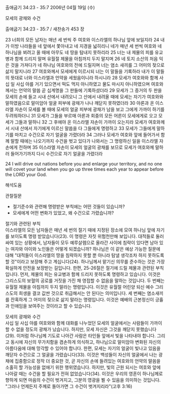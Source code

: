 출애굽기 34:23 - 35:7 
2006년 04월 19일 (수)

모세의 광채와 수건



출애굽기 34:23 - 35:7 / 새찬송가 453 장


23 너희의 모든 남자는 매년 세 번씩 주 여호와 이스라엘의 하나님 앞에 보일지라 24 내가 이방 나라들을 네 앞에서 쫓아내고 네 지경을 넓히리니 네가 매년 세 번씩 여호와 네 하나님을 뵈려고 올 때에 아무도 네 땅을 탐내지 못하리라 25 너는 내 제물의 피를 유교병과 함께 드리지 말며 유월절 제물을 아침까지 두지 말지며 26 네 토지 소산의 처음 익은 것을 가져다가 네 하나님 여호와의 전에 드릴지며 너는 염소 새끼를 그 어미의 젖으로 삶지 말지니라 27 여호와께서 모세에게 이르시되 너는 이 말들을 기록하라 내가 이 말들의 뜻대로 너와 이스라엘과 언약을 세웠음이니라 하시니라 28 모세가 여호와와 함께 사십 일 사십 야를 거기 있으면서 떡도 먹지 아니하였고 물도 마시지 아니하였으며 여호와께서는 언약의 말씀 곧 십계명을 그 판들에 기록하셨더라 29 모세가 그 증거의 두 판을 모세의 손에 들고 시내 산에서 내려오니 그 산에서 내려올 때에 모세는 자기가 여호와와 말하였음으로 말미암아 얼굴 피부에 광채가 나나 깨닫지 못하였더라 30 아론과 온 이스라엘 자손이 모세를 볼 때에 모세의 얼굴 피부에 광채가 남을 보고 그에게 가까이 하기를 두려워하더니 31 모세가 그들을 부르매 아론과 회중의 모든 어른이 모세에게로 오고 모세가 그들과 말하니 32 그 후에야 온 이스라엘 자손이 가까이 오는지라 모세가 여호와께서 시내 산에서 자기에게 이르신 말씀을 다 그들에게 명령하고 33 모세가 그들에게 말하기를 마치고 수건으로 자기 얼굴을 가렸더라 34 그러나 모세가 여호와 앞에 들어가서 함께 말할 때에는 나오기까지 수건을 벗고 있다가 나와서는 그 명령하신 일을 이스라엘 자손에게 전하며 35 이스라엘 자손이 모세의 얼굴의 광채를 보므로 모세가 여호와께 말하러 들어가기까지 다시 수건으로 자기 얼굴을 가렸더라 

24  I will drive out nations before you and enlarge your territory, and no one will covet your land when you go up three times each year to appear before the LORD your God.

해석도움





관찰질문
- 절기준수와 관련해 명령받은 부칙에는 어떤 것들이 있습니까?
- 모세에게 어떤 변화가 있었고, 왜 수건으로 가렸습니까? 

절기와 관련된 부칙  
이스라엘의 모든 남자들은 매년 세 번의 절기 때에 지정된 장소에 모여 하나님 앞에 자기를 보이도록 명령 받았습니다(23). 이 명령은 자칫 위험천만해 보입니다. 대적들로 둘러싸여 있는 상황에서, 남자들이 모두 예루살렘으로 올라간 사이에 침략이 있다면 남아 있는 여자와 아이와 노인들은 어떻게 되겠습니까? 하나님은 이 같은 예상 가능한 질문에 대해 "대적들이 이스라엘의 땅을 침략하지 못할 뿐 아니라 탐낼 생각조차 하지 못하도록 할 것"이라고 보장해 주고 계십니다(24). 하나님께서 맡기신 의무를 준수하는 것은 가장 확실하게 안전을 보장받는 길입니다. 한편, 25-26절은 절기에 드릴 제물과 관련된 부칙입니다. 먼저, 제물의 피는 유교병과 함께 드리지 못하도록 명령하고 있습니다. 이것은 그리스도의 보혈의 공로를 거짓을 가진 채 영접할 수 없음을 말하는 것입니다. 두 번째는 유월절 제물을 아침까지 두지 말라는 명령입니다. 이것은 유월절 어린양 되신 예수 그리스도의 희생을 결코 값싼 것으로 취급해서는 안 된다는 의미입니다. 세 번째는 염소새끼를 잔혹하게 그 어미의 젖으로 삶지 말라는 명령입니다. 이것은 예배의 근본정신이 긍휼과 인애임을 보여주는 것이라고 할 수 있습니다.   

모세의 광채와 수건  
사십 일 사십 야를 여호와와 함께 대화를 나누었던 모세의 얼굴에서는 사람들이 가까이할 수 없을 정도의 광채가 났습니다. 하지만, 모세 자신은 그것을 깨닫지 못했습니다(29). 이처럼 하나님께 기도로 나아간 사람은 타인들 앞에서 빛을 나타내야 합니다. 그리고 동시에 자신의 무가치함을 겸손하게 의식하고, 하나님으로 말미암아 변화된 자신의 아름다움에 대해 망각할 수 있어야 합니다. 한편, 모세는 자기의 얼굴이 빛나고 있음을 깨닫자 수건으로 그 얼굴을 가렸습니다(33). 이것은 백성들이 자신의 얼굴에서 나는 광채에 집중함으로 정작 더 중요한 것, 곧 자신의 손에 들려있는 여호와의 언약의 말씀을 소홀히 할 가능성을 없애기 위한 행위였습니다. 하지만, 빛의 근원 되시는 여호와 앞에 나아갈 때는 수건을 할 필요가 전혀 없었습니다(34). 이것은 우리의 영혼이 하나님께로 향하게 되면 마음의 수건이 벗겨지고, 그분의 영광을 뵐 수 있음을 의미하는 것입니다. "그러나 언제든지 주께로 돌아가면 그 수건이 벗겨지리라"(고후 3:16)